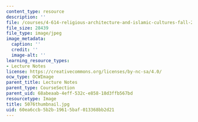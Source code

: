 ```yaml
---
content_type: resource
description: ''
file: /courses/4-614-religious-architecture-and-islamic-cultures-fall-2002/60ea6ccb5b2b19615baf013368bb2d21_5076thumbnail.jpg
file_size: 28439
file_type: image/jpeg
image_metadata:
  caption: ''
  credit: ''
  image-alt: ''
learning_resource_types:
- Lecture Notes
license: https://creativecommons.org/licenses/by-nc-sa/4.0/
ocw_type: OCWImage
parent_title: Lecture Notes
parent_type: CourseSection
parent_uid: 68abeaab-4eff-532c-e858-18d3ffb567bd
resourcetype: Image
title: 5076thumbnail.jpg
uid: 60ea6ccb-5b2b-1961-5baf-013368bb2d21
---
```

